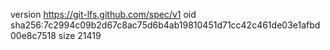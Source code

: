 version https://git-lfs.github.com/spec/v1
oid sha256:7c2994c09b2d67c8ac75d6b4ab19810451d71cc42c461de03e1afbd00e8c7518
size 21419
